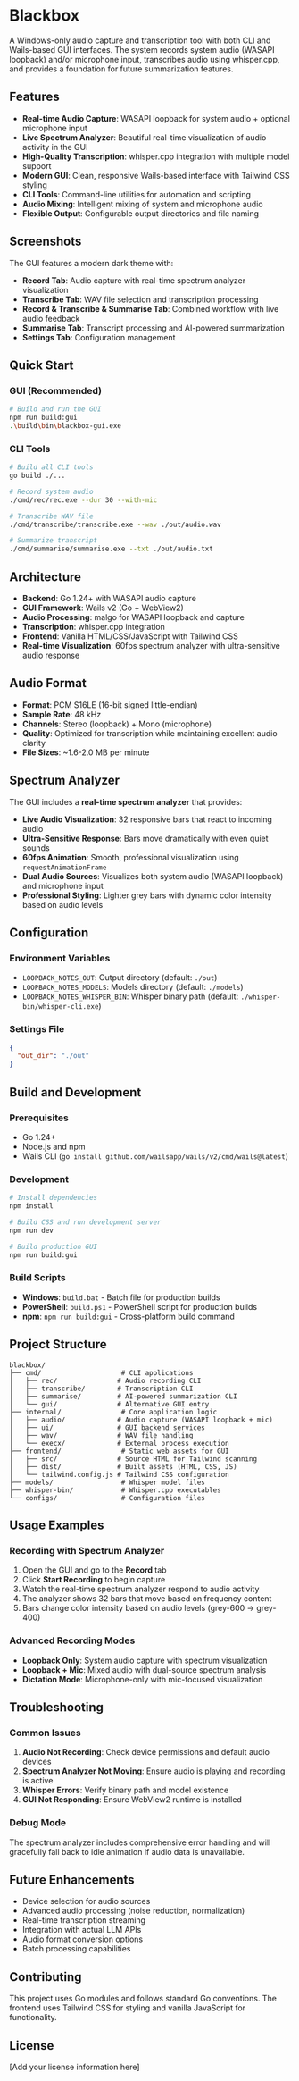 # Blackbox

A Windows-only audio capture and transcription tool with both CLI and Wails-based GUI interfaces. The system records system audio (WASAPI loopback) and/or microphone input, transcribes audio using whisper.cpp, and provides a foundation for future summarization features.

## Features

- **Real-time Audio Capture**: WASAPI loopback for system audio + optional microphone input
- **Live Spectrum Analyzer**: Beautiful real-time visualization of audio activity in the GUI
- **High-Quality Transcription**: whisper.cpp integration with multiple model support
- **Modern GUI**: Clean, responsive Wails-based interface with Tailwind CSS styling
- **CLI Tools**: Command-line utilities for automation and scripting
- **Audio Mixing**: Intelligent mixing of system and microphone audio
- **Flexible Output**: Configurable output directories and file naming

## Screenshots

The GUI features a modern dark theme with:
- **Record Tab**: Audio capture with real-time spectrum analyzer visualization
- **Transcribe Tab**: WAV file selection and transcription processing
- **Record & Transcribe & Summarise Tab**: Combined workflow with live audio feedback
- **Summarise Tab**: Transcript processing and AI-powered summarization
- **Settings Tab**: Configuration management

## Quick Start

### GUI (Recommended)
```bash
# Build and run the GUI
npm run build:gui
.\build\bin\blackbox-gui.exe
```

### CLI Tools
```bash
# Build all CLI tools
go build ./...

# Record system audio
./cmd/rec/rec.exe --dur 30 --with-mic

# Transcribe WAV file
./cmd/transcribe/transcribe.exe --wav ./out/audio.wav

# Summarize transcript
./cmd/summarise/summarise.exe --txt ./out/audio.txt
```

## Architecture

- **Backend**: Go 1.24+ with WASAPI audio capture
- **GUI Framework**: Wails v2 (Go + WebView2)
- **Audio Processing**: malgo for WASAPI loopback and capture
- **Transcription**: whisper.cpp integration
- **Frontend**: Vanilla HTML/CSS/JavaScript with Tailwind CSS
- **Real-time Visualization**: 60fps spectrum analyzer with ultra-sensitive audio response

## Audio Format

- **Format**: PCM S16LE (16-bit signed little-endian)
- **Sample Rate**: 48 kHz
- **Channels**: Stereo (loopback) + Mono (microphone)
- **Quality**: Optimized for transcription while maintaining excellent audio clarity
- **File Sizes**: ~1.6-2.0 MB per minute

## Spectrum Analyzer

The GUI includes a **real-time spectrum analyzer** that provides:
- **Live Audio Visualization**: 32 responsive bars that react to incoming audio
- **Ultra-Sensitive Response**: Bars move dramatically with even quiet sounds
- **60fps Animation**: Smooth, professional visualization using `requestAnimationFrame`
- **Dual Audio Sources**: Visualizes both system audio (WASAPI loopback) and microphone input
- **Professional Styling**: Lighter grey bars with dynamic color intensity based on audio levels

## Configuration

### Environment Variables
- `LOOPBACK_NOTES_OUT`: Output directory (default: `./out`)
- `LOOPBACK_NOTES_MODELS`: Models directory (default: `./models`)
- `LOOPBACK_NOTES_WHISPER_BIN`: Whisper binary path (default: `./whisper-bin/whisper-cli.exe`)

### Settings File
```json
{
  "out_dir": "./out"
}
```

## Build and Development

### Prerequisites
- Go 1.24+
- Node.js and npm
- Wails CLI (`go install github.com/wailsapp/wails/v2/cmd/wails@latest`)

### Development
```bash
# Install dependencies
npm install

# Build CSS and run development server
npm run dev

# Build production GUI
npm run build:gui
```

### Build Scripts
- **Windows**: `build.bat` - Batch file for production builds
- **PowerShell**: `build.ps1` - PowerShell script for production builds
- **npm**: `npm run build:gui` - Cross-platform build command

## Project Structure

```
blackbox/
├── cmd/                    # CLI applications
│   ├── rec/               # Audio recording CLI
│   ├── transcribe/        # Transcription CLI
│   ├── summarise/         # AI-powered summarization CLI
│   └── gui/               # Alternative GUI entry
├── internal/               # Core application logic
│   ├── audio/             # Audio capture (WASAPI loopback + mic)
│   ├── ui/                # GUI backend services
│   ├── wav/               # WAV file handling
│   └── execx/             # External process execution
├── frontend/               # Static web assets for GUI
│   ├── src/               # Source HTML for Tailwind scanning
│   ├── dist/              # Built assets (HTML, CSS, JS)
│   └── tailwind.config.js # Tailwind CSS configuration
├── models/                 # Whisper model files
├── whisper-bin/            # Whisper.cpp executables
└── configs/                # Configuration files
```

## Usage Examples

### Recording with Spectrum Analyzer
1. Open the GUI and go to the **Record** tab
2. Click **Start Recording** to begin capture
3. Watch the real-time spectrum analyzer respond to audio activity
4. The analyzer shows 32 bars that move based on frequency content
5. Bars change color intensity based on audio levels (grey-600 → grey-400)

### Advanced Recording Modes
- **Loopback Only**: System audio capture with spectrum visualization
- **Loopback + Mic**: Mixed audio with dual-source spectrum analysis
- **Dictation Mode**: Microphone-only with mic-focused visualization

## Troubleshooting

### Common Issues
1. **Audio Not Recording**: Check device permissions and default audio devices
2. **Spectrum Analyzer Not Moving**: Ensure audio is playing and recording is active
3. **Whisper Errors**: Verify binary path and model existence
4. **GUI Not Responding**: Ensure WebView2 runtime is installed

### Debug Mode
The spectrum analyzer includes comprehensive error handling and will gracefully fall back to idle animation if audio data is unavailable.

## Future Enhancements

- Device selection for audio sources
- Advanced audio processing (noise reduction, normalization)
- Real-time transcription streaming
- Integration with actual LLM APIs
- Audio format conversion options
- Batch processing capabilities

## Contributing

This project uses Go modules and follows standard Go conventions. The frontend uses Tailwind CSS for styling and vanilla JavaScript for functionality.

## License

[Add your license information here]

